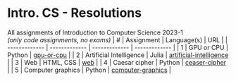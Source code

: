 # Intro. CS - Resolutions
All assignments of Introduction to Computer Science 2023-1  
_(only code assignments, no exams)_
| # | Assignment  | Language(s) | URL |
| ------------- | ------------- | ------------- | ------------- |
| 1 | GPU or CPU  | Python  | [gpu-or-cpu](./gpu-or-cpu/) |
| 2 | Artificial Intelligence  | Julia  | [artificial-intelligence](./artificial-intelligence/)  |
| 3 | Web  | HTML, CSS  | [web](./web/)  |
| 4 | Caesar cipher  | Python  | [ceaser-cipher](./ceaser-cipher/)  |
| 5 | Computer graphics  | Python  | [computer-graphics](./computer-graphics/)  |
